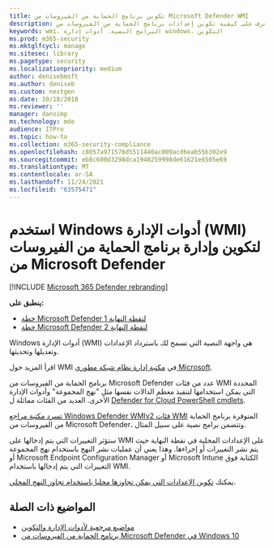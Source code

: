 ```yaml
---
title: تكوين برنامج الحماية من الفيروسات من Microsoft Defender WMI
description: تعرف على كيفية تكوين إعدادات برنامج الحماية من الفيروسات من Microsoft Defender وإدارتها باستخدام برامج WMI النصية لاسترداد إعدادات Microsoft Defender لنقطة النهاية وتعديلها وتحديثها.
keywords: wmi، البرامج النصية، أدوات إدارة windows، التكوين
ms.prod: m365-security
ms.mktglfcycl: manage
ms.sitesec: library
ms.pagetype: security
ms.localizationpriority: medium
author: denisebmsft
ms.author: deniseb
ms.custom: nextgen
ms.date: 10/18/2018
ms.reviewer: ''
manager: dansimp
ms.technology: mde
audience: ITPro
ms.topic: how-to
ms.collection: m365-security-compliance
ms.openlocfilehash: c8057a971576d5511440ac009acd6eab55b302e9
ms.sourcegitcommit: eb8c600d3298dca1940259998de61621e6505e69
ms.translationtype: MT
ms.contentlocale: ar-SA
ms.lasthandoff: 11/24/2021
ms.locfileid: "63575471"
---
```

# <a name="use-windows-management-instrumentation-wmi-to-configure-and-manage-microsoft-defender-antivirus"></a>استخدم Windows أدوات الإدارة (WMI) لتكوين وإدارة برنامج الحماية من الفيروسات من Microsoft Defender

[!INCLUDE [Microsoft 365 Defender rebranding](../../includes/microsoft-defender.md)]


**ينطبق على:**
- [خطة Microsoft Defender لنقطة النهاية 1](https://go.microsoft.com/fwlink/?linkid=2154037)
- [خطة Microsoft Defender لنقطة النهاية 2](https://go.microsoft.com/fwlink/?linkid=2154037)

Windows أدوات الإدارة (WMI) هي واجهة النصية التي تسمح لك باسترداد الإعدادات وتعديلها وتحديثها.

اقرأ المزيد حول WMI في [مكتبة إدارة نظام شبكة مطوري Microsoft](/windows/win32/wmisdk/wmi-start-page).

برنامج الحماية من الفيروسات من Microsoft Defender عدد من فئات WMI المحددة التي يمكن استخدامها لتنفيذ معظم الدالات نفسها مثل "نهج المجموعة" وأدوات الإدارة الأخرى. العديد من الفئات مماثلة ل [Defender for Cloud PowerShell cmdlets](use-powershell-cmdlets-microsoft-defender-antivirus.md).

[تسرد مكتبة مراجع Windows Defender WMIv2 فئات WMI](/previous-versions/windows/desktop/defender/windows-defender-wmiv2-apis-portal) المتوفرة برنامج الحماية من الفيروسات من Microsoft Defender، وتتضمن برامج نصية على سبيل المثال.

ستؤثر التغييرات التي يتم إدخالها على WMI على الإعدادات المحلية في نقطة النهاية حيث يتم نشر التغييرات أو إجراءها. وهذا يعني أن عمليات نشر النهج باستخدام نهج المجموعة أو Microsoft Endpoint Configuration Manager أو Microsoft Intune الكتابة فوق التغييرات التي يتم إدخالها باستخدام WMI. 

يمكنك [تكوين الإعدادات التي يمكن تجاوزها محليا باستخدام تجاوز النهج المحلي](configure-local-policy-overrides-microsoft-defender-antivirus.md).

## <a name="related-topics"></a>المواضيع ذات الصلة

- [مواضيع مرجعية لأدوات الإدارة والتكوين](configuration-management-reference-microsoft-defender-antivirus.md)
- [برنامج الحماية من الفيروسات من Microsoft Defender في Windows 10](microsoft-defender-antivirus-in-windows-10.md)
